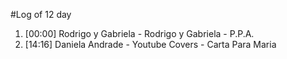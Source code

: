 #Log of 12 day

1. [00:00] Rodrigo y Gabriela - Rodrigo y Gabriela - P.P.A.
1. [14:16] Daniela Andrade - Youtube Covers - Carta Para Maria
